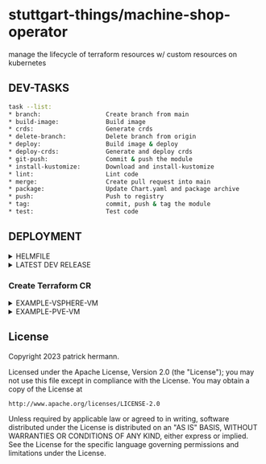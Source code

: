 # stuttgart-things/machine-shop-operator

manage the lifecycle of terraform resources w/ custom resources on kubernetes

## DEV-TASKS

```bash
task --list:
* branch:                  Create branch from main
* build-image:             Build image
* crds:                    Generate crds
* delete-branch:           Delete branch from origin
* deploy:                  Build image & deploy
* deploy-crds:             Generate and deploy crds
* git-push:                Commit & push the module
* install-kustomize:       Download and install-kustomize
* lint:                    Lint code
* merge:                   Create pull request into main
* package:                 Update Chart.yaml and package archive
* push:                    Push to registry
* tag:                     commit, push & tag the module
* test:                    Test code
```

## DEPLOYMENT

<details><summary>HELMFILE</summary>

## APPLY TO ENV

```bash
export VAULT_ADDR=https://vault-vsphere.labul.sva.de:8200
export VAULT_NAMESPACE=root
export VAULT_TOKEN=<VAULT_TOKEN>

helmfile diff --environment labul-vsphere
helmfile sync --environment labul-vsphere
```

</details>

<details><summary>LATEST DEV RELEASE</summary>

```yaml
cat <<EOF > ./values.yaml
secrets:
  vault:
    name: vault
    labels:
      app.kubernetes.io/component: manager
      app.kubernetes.io/created-by: machine-shop-operator
      app.kubernetes.io/instance: controller-manager
      app.kubernetes.io/part-of: machine-shop-operator
    dataType: stringData
    secretKVs:
      VAULT_NAMESPACE: <path:apps/data/vault#namespace>
      VAULT_ADDR: <path:apps/data/vault#addr>
      VAULT_ROLE_ID: <path:apps/data/vault#roleID>
      VAULT_SECRET_ID: <path:apps/data/vault#secretID>
EOF

helm upgrade --install machine-shop-operator \
oci://eu.gcr.io/stuttgart-things/machine-shop-operator --version v0.1.121 \
-n machine-shop-operator-system --values ./values.yaml --create-namespace
```

</details>


### Create Terraform CR

<details><summary>EXAMPLE-VSPHERE-VM</summary>

```yaml
---
apiVersion: machineshop.sthings.tiab.ssc.sva.de/v1beta1
kind: Terraform
metadata:
 name: sthings7
 namespace: terraform
 labels:
   app.kubernetes.io/created-by: machine-shop-operator
   app.kubernetes.io/name: terraform
   app.kubernetes.io/part-of: machine-shop-operator
spec:
 state: present
 variables:
  - vsphere_vm_name="sthings7"
  - vm_count=1
  - vm_num_cpus=8
  - vm_memory=4096
  - vm_disk_size=96
  - vsphere_vm_template="/LabUL/host/Cluster01/10.31.101.40/ubuntu22"
  - vsphere_vm_folder_path="stuttgart-things/testing"
  - vsphere_network="/LabUL/host/Cluster01/10.31.101.41/LAB-10.31.103"
  - vsphere_datastore="/LabUL/host/Cluster01/10.31.101.41/UL-ESX-SAS-01"
  - vsphere_resource_pool="/LabUL/host/Cluster01/Resources"
  - vsphere_datacenter="LabUL"
 backend:
  - access_key=apps/data/artifacts:accessKey
  - secret_key=apps/data/artifacts:secretKey
 module:
  - moduleName=sthings7
  - backendKey=sthings7.tfstate
  - moduleSourceUrl=https://artifacts.tiab.labda.sva.de/modules/vsphere-vm.zip
  - backendEndpoint=https://artifacts.app.4sthings.tiab.ssc.sva.de
  - backendRegion=main
  - backendBucket=vsphere-vm
  - tfProviderName=vsphere
  - tfProviderSource=hashicorp/vsphere
  - tfProviderVersion=2.5.1
  - tfVersion=1.6.5
 secrets:
  - vsphere_user=cloud/data/vsphere:username
  - vsphere_password=cloud/data/vsphere:password
  - vsphere_server=cloud/data/vsphere:ip
  - vm_ssh_user=cloud/data/vsphere:vm_ssh_user
  - vm_ssh_password=cloud/data/vsphere:vm_ssh_password
 template: vsphere-vm
 terraform-version: 1.6.5
```

</details>

<details><summary>EXAMPLE-PVE-VM</summary>

```yaml
apiVersion: machineshop.sthings.tiab.ssc.sva.de/v1beta1
kind: Terraform
metadata:
  name: terraform-pve-sample
  labels:
    app.kubernetes.io/name: terraform
    app.kubernetes.io/part-of: machine-shop-operator
    app.kubernetes.io/created-by: machine-shop-operator
spec:
  variables:
    - vm_name="machine-shop-operator-pve1"
    - vm_count=1
    - vm_num_cpus=6
    - vm_memory=8192
    - vm_template="u22-rke2-upi"
    - pve_network="vmbr101"
    - pve_datastore="v3700"
    - vm_disk_size="128G"
    - pve_folder_path="stuttgart-things"
    - pve_cluster_node="sthings-pve1"
  module:
    - moduleName=machine-shop-operator-pve1
    - backendKey=machine-shop-operator-pve1.tfstate
    - moduleSourceUrl=https://artifacts.app.sthings-pve.labul.sva.de/modules/proxmox-vm.zip
    - backendEndpoint=https://artifacts.app.sthings-pve.labul.sva.de
    - backendRegion=main
    - backendBucket=pve-vm
    - tfProviderName=proxmox
    - tfProviderSource=Telmate/proxmox
    - tfProviderVersion=2.9.14
    - tfVersion=1.6.5
  backend:
    - access_key=apps/data/artifacts:rootUser
    - secret_key=apps/data/artifacts:rootPassword
  secrets:
    - pve_api_url=cloud/data/pve:api_url
    - pve_api_user=cloud/data/pve:api_user
    - pve_api_password=cloud/data/pve:api_password
    - vm_ssh_user=cloud/data/pve:ssh_user
    - vm_ssh_password=cloud/data/pve:ssh_password
  terraform-version: 1.6.5
  template: pve-vm
```

</details>

## License

Copyright 2023 patrick hermann.

Licensed under the Apache License, Version 2.0 (the "License");
you may not use this file except in compliance with the License.
You may obtain a copy of the License at

    http://www.apache.org/licenses/LICENSE-2.0

Unless required by applicable law or agreed to in writing, software
distributed under the License is distributed on an "AS IS" BASIS,
WITHOUT WARRANTIES OR CONDITIONS OF ANY KIND, either express or implied.
See the License for the specific language governing permissions and
limitations under the License.
